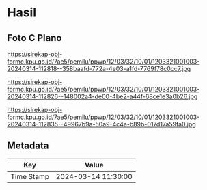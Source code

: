 # Hasil

## Foto C Plano

https://sirekap-obj-formc.kpu.go.id/7ae5/pemilu/ppwp/12/03/32/10/01/1203321001003-20240314-112818--358baafd-772a-4e03-a1fd-7769f78c0cc7.jpg

https://sirekap-obj-formc.kpu.go.id/7ae5/pemilu/ppwp/12/03/32/10/01/1203321001003-20240314-112826--148002a4-de00-4be2-a44f-68ce1e3a0b26.jpg

https://sirekap-obj-formc.kpu.go.id/7ae5/pemilu/ppwp/12/03/32/10/01/1203321001003-20240314-112835--49967b9a-50a9-4c4a-b89b-017d17a59fa0.jpg


## Metadata

| Key        | Value               |
| ---------- | ------------------- |
| Time Stamp | 2024-03-14 11:30:00 |



